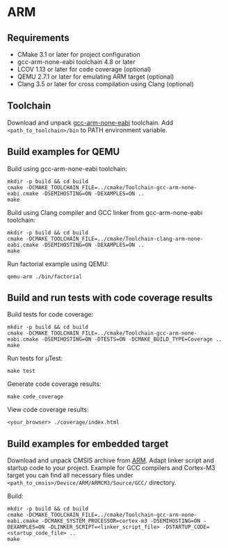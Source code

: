 # ARM

## Requirements

* CMake 3.1 or later for project configuration
* gcc-arm-none-eabi toolchain 4.8 or later
* LCOV 1.13 or later for code coverage (optional)
* QEMU 2.7.1 or later for emulating ARM target (optional)
* Clang 3.5 or later for cross compilation using Clang (optional)

## Toolchain

Download and unpack [gcc-arm-none-eabi][arm-toolchain] toolchain. Add
`<path_to_toolchain>/bin` to PATH environment variable.

## Build examples for QEMU

Build using gcc-arm-none-eabi toolchain:

```
mkdir -p build && cd build
cmake -DCMAKE_TOOLCHAIN_FILE=../cmake/Toolchain-gcc-arm-none-eabi.cmake -DSEMIHOSTING=ON -DEXAMPLES=ON ..
make
```

Build using Clang compiler and GCC linker from gcc-arm-none-eabi toolchain:

```
mkdir -p build && cd build
cmake -DCMAKE_TOOLCHAIN_FILE=../cmake/Toolchain-clang-arm-none-eabi.cmake -DSEMIHOSTING=ON -DEXAMPLES=ON ..
make
```

Run factorial example using QEMU:

```
qemu-arm ./bin/factorial
```

## Build and run tests with code coverage results

Build tests for code coverage:

```
mkdir -p build && cd build
cmake -DCMAKE_TOOLCHAIN_FILE=../cmake/Toolchain-gcc-arm-none-eabi.cmake -DSEMIHOSTING=ON -DTESTS=ON -DCMAKE_BUILD_TYPE=Coverage ..
make
```

Run tests for µTest:

```
make test
```

Generate code coverage results:

```
make code_coverage
```

View code coverage results:

```
<your_browser> ./coverage/index.html
```

## Build examples for embedded target

Download and unpack CMSIS archive from [ARM][arm-cmsis]. Adapt linker script
and startup code to your project. Example for GCC compilers and Cortex-M3
target you can find all necessary files under
`<path_to_cmsis>/Device/ARM/ARMCM3/Source/GCC/` directory.

Build:

```
mkdir -p build && cd build
cmake -DCMAKE_TOOLCHAIN_FILE=../cmake/Toolchain-gcc-arm-none-eabi.cmake -DCMAKE_SYSTEM_PROCESSOR=cortex-m3 -DSEMIHOSTING=ON -DEXAMPLES=ON -DLINKER_SCRIPT=<linker_script_file> -DSTARTUP_CODE=<startup_code_file> ..
make
```

[arm-toolchain]: https://launchpad.net/gcc-arm-embedded
[arm-cmsis]: https://www.arm.com/products/processors/cortex-m/cortex-microcontroller-software-interface-standard.php
